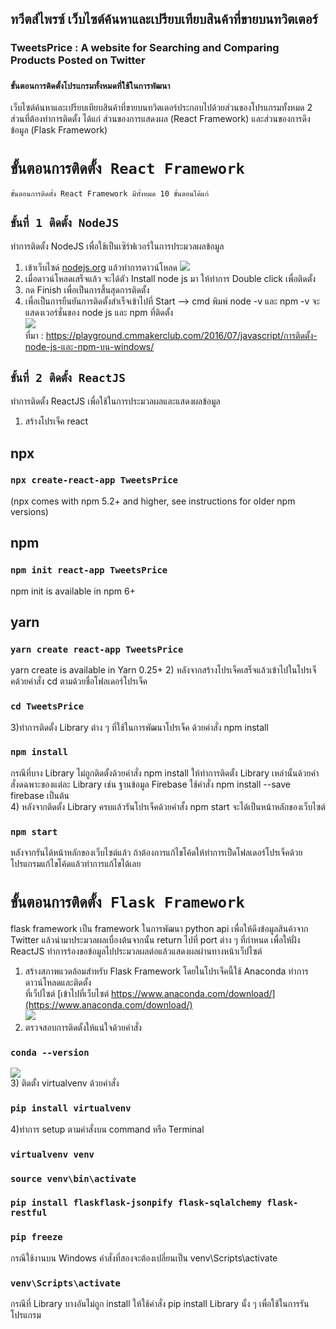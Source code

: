 ## ทวีตส์ไพรซ์ เว็บไซต์ค้นหาและเปรียบเทียบสินค้าที่ขายบนทวิตเตอร์
### TweetsPrice : A website for Searching and Comparing Products Posted on Twitter
### `ขั้นตอนการติดตั้งโปรแกรมทั้งหมดที่ใช้ในการพัฒนา`

เว็บไซต์ค้นหาและเปรียบเทียบสินค้าที่ขายบนทวิตเตอร์ประกอบไปด้วยส่วนของโปรแกรมทั้งหมด 2 ส่วนที่ต้องทำการติดตั้ง ได้แก่ ส่วนของการแสดงผล (React Framework) และส่วนของการดึงข้อมูล (Flask Framework)

# `ขั้นตอนการติดตั้ง React Framework`

    ขั้นตอนการติดตั้ง React Framework มีทั้งหมด 10 ขั้นตอนได้แก่
## `ขั้นที่ 1 ติดตั้ง NodeJS`

ทำการติดตั้ง NodeJS เพื่อใช้เป็นเซิร์ฟเวอร์ในการประมวลผลข้อมูล
1) เข้าเว็บไซด์ [nodejs.org](https://nodejs.org/en/) แล้วทำการดาวน์โหลด
![](https://i2.wp.com/farm8.staticflickr.com/7375/27917766142_0f7f6a5b02_z.jpg?resize=640%2C346&ssl=1)<br>
2) เมื่อดาวน์โหลดเสร็จแล้ว จะได้ตัว Install node js มา ให้ทำการ Double click เพื่อติดตั้ง<br>
3) กด Finish เพื่อเป็นการสิ้นสุดการติดตั้ง<br>
4) เพื่อเป็นการยืนยันการติดตั้งสำเร็จเข้าไปที่ Start –> cmd พิมพ์ node -v และ npm -v จะแสดงเวอร์ชั่นของ node js และ npm ที่ติดตั้ง<br>
![](https://i0.wp.com/farm8.staticflickr.com/7377/27406167804_91c8ab07c6_z.jpg?resize=640%2C339&ssl=1)<br>
ที่มา : https://playground.cmmakerclub.com/2016/07/javascript/การติดตั้ง-node-js-และ-npm-บน-windows/<br>

## `ขั้นที่ 2 ติดตั้ง ReactJS`
ทำการติดตั้ง ReactJS เพื่อใช้ในการประมวลผลและแสดงผลข้อมูล
1) สร้างโปรเจ็ค react 
## npx
### `npx create-react-app TweetsPrice`
(npx comes with npm 5.2+ and higher, see instructions for older npm versions)
## npm
### `npm init react-app TweetsPrice`
npm init <initializer> is available in npm 6+
## yarn
### `yarn create react-app TweetsPrice`
yarn create is available in Yarn 0.25+
2) หลังจากสร้างโปรเจ็คเสร็จแล้วเข้าไปในโปรเจ็คด้วยคำสั่ง cd ตามด้วยชื่อโฟลเดอร์โปรเจ็ค
### `cd TweetsPrice`
3)ทำการติดตั้ง Library ต่าง ๆ ที่ใช้ในการพัฒนาโปรเจ็ค ด้วยคำสั่ง npm install
### `npm install`
กรณีที่บาง Library ไม่ถูกติดตั้งด้วยคำสั่ง npm install ให้ทำการติดตั้ง Library เหล่านั้นด้วยคำสั่งดฉพาะของแต่ละ Library เช่น ฐานข้อมูล Firebase ใช้คำสั่ง  npm install --save firebase เป็นต้น <br>
4) หลังจากติดตั้ง Library ครบแล้วรันโปรเจ็คด้วยคำสั้ง npm start จะได้เป็นหน้าหลักของเว็บไซต์
### `npm start`
หลังจากรันได้หน้าหลักของเว็บไซต์แล้ว ถ้าต้องการแก้ไขโค้ดให้ทำการเป็ดโฟลเดอร์โปรเจ็คด้วยโปรแกรมแก้ไขโค้ดแล้วทำการแก้ไขได้เลย <br>

# `ขั้นตอนการติดตั้ง Flask Framework`
flask framework เป็น framework ในการพัฒนา python api เพื่อให้ดึงข้อมูลสินค้าจาก Twitter แล้วนำมาประมวลผลเบื่องต้นจากนั้น return ไปที่ port ต่าง ๆ ที่กำหนด เพื่อให้ฝั่ง ReactJS ทำการร้องขอข้อมูลไปประมวลผลต่อแล้วแสดงผลผ่านทางหน้าเว็ปไซต์

1) สร้างสภาพแวดล้อมสำหรับ Flask Framework โดยในโปรเจ็คนี้ใช้ Anaconda ทำการดาวน์โหลดและติดตั้ง<br>
ที่เว็ปไซต์ [เข้าไปที่เว็บไซต์ https://www.anaconda.com/download/](https://www.anaconda.com/download/)<br>
![](https://cdn-images-1.medium.com/max/800/1*doEWg12t2rYwiLTa6kt0Rw.png)<br>
2) ตรวจสอบการติดตั้งให้แน่ใจด้วยคำสั่ง
### `conda --version`
![](https://cdn-images-1.medium.com/max/800/1*7ChGM2Z_-l_nxyOmqd_bQQ.png)<br>
3) ติดตั้ง virtualvenv ด้วยคำสั่ง
### `pip install virtualvenv`
4)ทําการ setup ตามคําสั่งบน command หรือ Terminal
### `virtualvenv venv`
### `source venv\bin\activate`
### `pip install flaskflask-jsonpify flask-sqlalchemy flask-restful`
### `pip freeze`
กรณีใช้งานบน Windows คำสั่งที่สองจะต้องเปลี่ยนเป็น venv\Scripts\activate
### `venv\Scripts\activate`<br>

กรณีที่ Library บางอันไม่ถูก install ให้ใช้คำสั่ง pip install Library นั้ง ๆ เพื่อใช้ในการรันโปรแกรม 